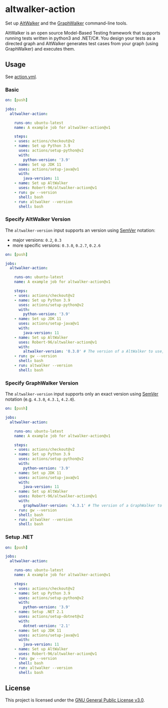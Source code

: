 # altwalker-action

Set up [AltWalker](https://altom.gitlab.io/altwalker/altwalker/) and the [GraphWalker](https://graphwalker.github.io/) command-line tools.

AltWalker is an open source Model-Based Testing framework that supports running tests written in python3 and .NET/C#. You design your tests as a directed graph and AltWalker generates test cases from your graph (using GraphWalker) and executes them.

## Usage

See [action.yml](https://github.com/Robert-96/altwalker-action/blob/main/action.yml).

### Basic

```yml
on: [push]

jobs:
  altwalker-action:

    runs-on: ubuntu-latest
    name: A example job for altwalker-action@v1

    steps:
    - uses: actions/checkout@v2
    - name: Set up Python 3.9
      uses: actions/setup-python@v2
      with:
        python-version: '3.9'
    - name: Set up JDK 11
      uses: actions/setup-java@v1
      with:
        java-version: 11
    - name: Set up AltWalker
      uses: Robert-96/altwalker-action@v1
    - run: gw --version
      shell: bash
    - run: altwalker --version
      shell: bash
```

### Specify AltWalker Version

The `altwalker-version` input supports an version using [SemVer](https://semver.org/) notation:

* major versions: `0.2`, `0.3`
* more specific versions: `0.3.0`, `0.2.7`, `0.2.6`


```yml
on: [push]

jobs:
  altwalker-action:

    runs-on: ubuntu-latest
    name: A example job for altwalker-action@v1

    steps:
    - uses: actions/checkout@v2
    - name: Set up Python 3.9
      uses: actions/setup-python@v2
      with:
        python-version: '3.9'
    - name: Set up JDK 11
      uses: actions/setup-java@v1
      with:
        java-version: 11
    - name: Set up AltWalker
      uses: Robert-96/altwalker-action@v1
      with:
        altwalker-version: '0.3.0' # The version of a AltWalker to use, using SemVer's version syntax.
    - run: gw --version
      shell: bash
    - run: altwalker --version
      shell: bash
```

### Specify GraphWalker Version

The `altwalker-version` input supports only an exact version using [SemVer](https://semver.org/) notation (e.g. `4.3.0`, `4.3.1`, `4.2.0`).


```yml
on: [push]

jobs:
  altwalker-action:

    runs-on: ubuntu-latest
    name: A example job for altwalker-action@v1

    steps:
    - uses: actions/checkout@v2
    - name: Set up Python 3.9
      uses: actions/setup-python@v2
      with:
        python-version: '3.9'
    - name: Set up JDK 11
      uses: actions/setup-java@v1
      with:
        java-version: 11
    - name: Set up AltWalker
      uses: Robert-96/altwalker-action@v1
      with:
        graphwalker-version: '4.3.1' # The version of a GraphWalker to use, using SemVer's version syntax.
    - run: gw --version
      shell: bash
    - run: altwalker --version
      shell: bash
```

### Setup .NET

```yml
on: [push]

jobs:
  altwalker-action:

    runs-on: ubuntu-latest
    name: A example job for altwalker-action@v1

    steps:
    - uses: actions/checkout@v2
    - name: Set up Python 3.9
      uses: actions/setup-python@v2
      with:
        python-version: '3.9'
    - name: Setup .NET 2.1
      uses: actions/setup-dotnet@v2
      with:
        dotnet-version: '2.1'
    - name: Set up JDK 11
      uses: actions/setup-java@v1
      with:
        java-version: 11
    - name: Set up AltWalker
      uses: Robert-96/altwalker-action@v1
    - run: gw --version
      shell: bash
    - run: altwalker --version
      shell: bash

```

## License

This project is licensed under the [GNU General Public License v3.0](https://github.com/Robert-96/altwalker-action/blob/main/LICENSE).
